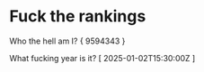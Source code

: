 # Fuck the rankings

Who the hell am I?
{ 9594343 }

What fucking year is it?
[ 2025-01-02T15:30:00Z ]
